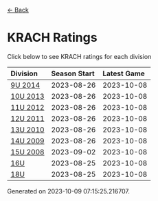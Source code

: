 [<- Back](../readme.md)
# KRACH Ratings
Click below to see KRACH ratings for each division

| Division | Season Start | Latest Game |
| :-- | :-- | :-- |
| [9U 2014](9U-2014-ratings.md) | 2023-08-26 | 2023-10-08 |
| [10U 2013](10U-2013-ratings.md) | 2023-08-26 | 2023-10-08 |
| [11U 2012](11U-2012-ratings.md) | 2023-08-26 | 2023-10-08 |
| [12U 2011](12U-2011-ratings.md) | 2023-08-26 | 2023-10-08 |
| [13U 2010](13U-2010-ratings.md) | 2023-08-26 | 2023-10-08 |
| [14U 2009](14U-2009-ratings.md) | 2023-08-26 | 2023-10-08 |
| [15U 2008](15U-2008-ratings.md) | 2023-09-02 | 2023-10-08 |
| [16U](16U-ratings.md) | 2023-08-25 | 2023-10-08 |
| [18U](18U-ratings.md) | 2023-08-25 | 2023-10-08 |

Generated on 2023-10-09 07:15:25.216707.
